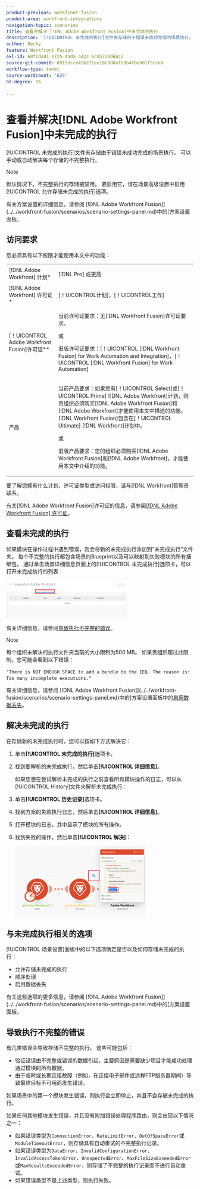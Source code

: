 ```yaml
---
product-previous: workfront-fusion
product-area: workfront-integrations
navigation-topic: scenarios
title: 查看并解决 [!DNL Adobe Workfront Fusion]中未完成的执行
description: '[!UICONTROL 未完成的执行]文件夹存储由于错误未成功完成的场景执行。 可以手动或自动解决每个存储的不完整执行。'
author: Becky
feature: Workfront Fusion
exl-id: 60fcda91-b725-4ada-a42c-5c05720d68c2
source-git-commit: 0915dcce45b271ee18cdd8af5db4f0eb01f3cced
workflow-type: tm+mt
source-wordcount: '626'
ht-degree: 5%

---
```


# 查看并解决[!DNL Adobe Workfront Fusion]中未完成的执行

[!UICONTROL 未完成的执行]文件夹存储由于错误未成功完成的场景执行。 可以手动或自动解决每个存储的不完整执行。

>[!NOTE]
>
>默认情况下，不完整执行的存储被禁用。 要启用它，请在场景高级设置中启用[!UICONTROL 允许存储未完成的执行]选项。
>
>有关方案设置的详细信息，请参阅 [!DNL Adobe Workfront Fusion]](../../workfront-fusion/scenarios/scenario-settings-panel.md)中的[方案设置面板。

## 访问要求

您必须具有以下权限才能使用本文中的功能：

<table style="table-layout:auto">  
 <col> 
 <col> 
 <tbody> 
  <tr> 
    <td role="rowheader">[!DNL Adobe Workfront] 计划*</td> 
   <td> <p>[!DNL Pro] 或更高</p> </td> 
  </tr> 
  <tr data-mc-conditions=""> 
   <td role="rowheader">[!DNL Adobe Workfront] 许可证*</td> 
   <td> <p>[！UICONTROL计划]，[！UICONTROL工作]</p> </td> 
  </tr> 
  <tr> 
   <td role="rowheader">[！UICONTROL Adobe Workfront Fusion]许可证**</td> 
  <td>
   <p>当前许可证要求：无[!DNL Workfront Fusion]许可证要求。</p>
   <p>或</p>
   <p>旧版许可证要求：[！UICONTROL [!DNL Workfront Fusion] for Work Automation and Integration]，[！UICONTROL [!DNL Workfront Fusion] for Work Automation]</p>
   </td>  
  </tr> 
  <tr> 
   <td role="rowheader">产品</td> 
   <td>
   <p>当前产品要求：如果您有[！UICONTROL Select]或[！UICONTROL Prime] [!DNL Adobe Workfront]计划，则贵组织必须购买[!DNL Adobe Workfront Fusion]和[!DNL Adobe Workfront]才能使用本文中描述的功能。 [!DNL Workfront Fusion]包含在[！UICONTROL Ultimate] [!DNL Workfront]计划中。</p>
   <p>或</p>
   <p>旧版产品要求：您的组织必须购买[!DNL Adobe Workfront Fusion]和[!DNL Adobe Workfront]，才能使用本文中介绍的功能。</p>
   </td> 
  </tr> 
 </tbody> 
</table>

要了解您拥有什么计划、许可证类型或访问权限，请与[!DNL Workfront]管理员联系。

有关[!DNL Adobe Workfront Fusion]许可证的信息，请参阅[[!DNL Adobe Workfront Fusion] 许可证](../../workfront-fusion/get-started/license-automation-vs-integration.md)。

## 查看未完成的执行

如果模块在操作过程中遇到错误，则会将新的未完成执行添加到“未完成执行”文件夹。 每个不完整的执行都包含场景的Blueprint以及可以映射到失败模块的所有捆绑包。 通过单击场景详细信息页面上的[!UICONTROL 未完成执行]选项卡，可以打开未完成执行的列表：

![](assets/incomplete-executions-tab-350x102.png)

有关详细信息，请参阅[导致执行不完整的错误](#errors-resulting-into-incomplete-executions)。

>[!NOTE]
>
>每个组织未解决的执行文件夹当前的大小限制为500 MB。 如果贵组织超过此限制，您可能会看到以下错误：
>
>`"There is NOT ENOUGH SPACE to add a bundle to the IEQ. The reason is: Too many incomplete executions."`
>
>有关详细信息，请参阅 [!DNL Adobe Workfront Fusion]](../../workfront-fusion/scenarios/scenario-settings-panel.md)中的[方案设置面板中的[启用数据丢失](../../workfront-fusion/scenarios/scenario-settings-panel.md#enable)。

## 解决未完成的执行

在存储新的未完成执行时，您可以按如下方式解决它：

1. 单击&#x200B;**[!UICONTROL 未完成的执行]**&#x200B;选项卡。
1. 找到要解析的未完成执行，然后单击&#x200B;**[!UICONTROL 详细信息]**。


   如果您想在尝试解析未完成的执行之前查看所有模块操作的日志，可以从[!UICONTROL History]文件夹解析未完成执行：

1. 单击&#x200B;**[!UICONTROL 历史记录]**&#x200B;选项卡。
1. 找到方案的失败执行日志，然后单击&#x200B;**[!UICONTROL 详细信息]**。
1. 打开模块的日志，其中显示了模块的所有操作。
1. 找到失败的操作，然后单击&#x200B;**[!UICONTROL 解决]**：

   ![](assets/resolve-btn-350x188.png)

## 与未完成执行相关的选项

[!UICONTROL 场景设置]面板中的以下选项确定是否以及如何存储未完成的执行：

* 允许存储未完成的执行
* 顺序处理
* 启用数据丢失

有关这些选项的更多信息，请参阅 [!DNL Adobe Workfront Fusion]](../../workfront-fusion/scenarios/scenario-settings-panel.md)中的[方案设置面板。

## 导致执行不完整的错误

有几类错误会导致存储不完整的执行。 这些可能包括：

* 验证错误由不完整或错误的数据引起，主要原因是需要缺少项目才能成功处理通过模块的所有数据。
* 由于临时或长期连接故障（例如，在连接电子邮件或远程FTP服务器期间）导致最终目标不可用而发生错误。

如果场景中的第一个模块发生错误，则执行会立即停止，并且不会存储未完成的执行。

如果任何其他模块发生错误，并且没有附加错误处理程序路由，则会出现以下情况之一：

* 如果错误类型为`ConnectionError`、`RateLimitError`、`OutOfSpaceError`或`ModuleTimeoutError`，则存储具有自动重试的不完整执行记录。
* 如果错误类型为`DataError`、`InvalidConfigurationError`、`InvalidAccessTokenError`、`UnexpectedError`、`MaxFileSizeExceededError`或`MaxResultsExceededError`，则存储了不完整的执行记录而不进行自动重试。
* 如果错误类型不是上述类型，则执行失败。
